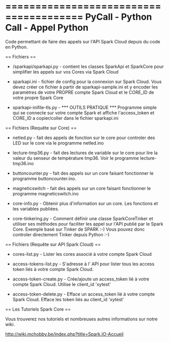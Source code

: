 =======================================
  PyCall - Python Call - Appel Python 
=======================================

Code permettant de faire des appels sur l'API Spark Cloud depuis du code en Python.

== Fichiers ==

* /sparkapi/sparkapi.py - contient les classes SparkApi et SparkCore 
						  pour simplifier les appels sur vos Cores via 
                          Spark Cloud
                          
* sparkapi.ini          - fichier de config pour la connexion sur Spark
                          Cloud. Vous devez créer ce fichier à partir
                          de sparkapi-sample.ini et y encoder les 
                          paramètres de votre PROPRE compte Spark Cloud
                          et le CORE_ID de votre propre Spark Core
                          
* sparkapi-inifile-tls.py - *** OUTILS PRATIQUE ***
                          Programme simple qui se connecte sur votre 
						  compte Spark et affiche l'access_token et 
						  CORE_ID a copier/coller dans le fichier 
						  sparkapi.ini

== Fichiers (Requête sur Core) ==

* netled.py             - fait des appels de fonction sur le core 
                          pour controler des LED sur le core via le 
                          programme netled.ino
                          
* lecture-tmp36.py      - fait des lectures de variable sur le core
                          pour lire la valeur du senseur de température
                          tmp36. Voir le programme lecture-tmp36.ino 

* buttoncounter.py      - fait des appels sur un core faisant fonctionner le
                          programme buttoncounter.ino.
                          
* magneticswitch        - fait des appels sur un core faisant fonctionner
                          le programme magneticswitch.ino
                          
* core-info.py          - Obtenir plus d'information sur un core.
						  Les fonctions et les variables publiées.  
                          
* core-tinkering.py     - Comment définir une classe SparkCoreTinker
						  et utiliser ses méthodes pour faciliter les
						  appel sur l'API publié par le Spark Core.
						  Exemple basé sur Tinker de SPARK :-)
						  Vous pouvez donc controler directement Tinker
						     depuis Python :-)

== Fichiers (Requête sur API Spark Cloud) ==

* cores-list.py			- Lister les cores associé à votre compte
                          Spark Cloud
						     
* access-tokens-list.py - S'adresse à l' API pour lister tous les access
						  token liés à votre compte Spark Cloud.
						  
* access-token-create.py - Crée/ajoute un access_token lié à votre compte
						    Spark Cloud. Utilise le client_id 'xytest'
						    
* access-token-delete.py - Efface un access_token lié à votre compte
						    Spark Cloud. Efface les token liés au 
						    client_id 'xytest'


== Les Tutoriels Spark Core ==

Vous trouverez nos tutoriels et nombreuses autres informations sur notre wiki.

http://wiki.mchobby.be/index.php?title=Spark.IO-Accueil
